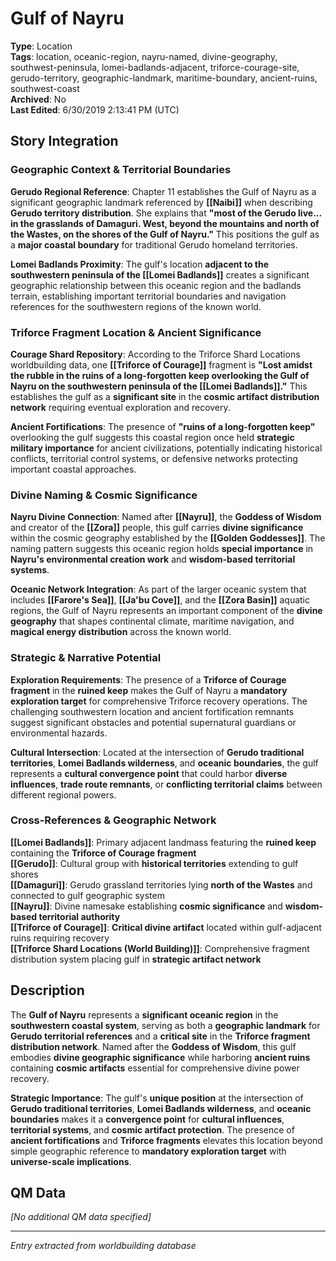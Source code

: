 # Gulf of Nayru

**Type**: Location  
**Tags**: location, oceanic-region, nayru-named, divine-geography, southwest-peninsula, lomei-badlands-adjacent, triforce-courage-site, gerudo-territory, geographic-landmark, maritime-boundary, ancient-ruins, southwest-coast  
**Archived**: No  
**Last Edited**: 6/30/2019 2:13:41 PM (UTC)

## Story Integration

### Geographic Context & Territorial Boundaries
**Gerudo Regional Reference**: Chapter 11 establishes the Gulf of Nayru as a significant geographic landmark referenced by **[[Naibi]]** when describing **Gerudo territory distribution**. She explains that **"most of the Gerudo live... in the grasslands of Damaguri. West, beyond the mountains and north of the Wastes, on the shores of the Gulf of Nayru."** This positions the gulf as a **major coastal boundary** for traditional Gerudo homeland territories.

**Lomei Badlands Proximity**: The gulf's location **adjacent to the southwestern peninsula of the [[Lomei Badlands]]** creates a significant geographic relationship between this oceanic region and the badlands terrain, establishing important territorial boundaries and navigation references for the southwestern regions of the known world.

### Triforce Fragment Location & Ancient Significance
**Courage Shard Repository**: According to the Triforce Shard Locations worldbuilding data, one **[[Triforce of Courage]]** fragment is **"Lost amidst the rubble in the ruins of a long-forgotten keep overlooking the Gulf of Nayru on the southwestern peninsula of the [[Lomei Badlands]]."** This establishes the gulf as a **significant site** in the **cosmic artifact distribution network** requiring eventual exploration and recovery.

**Ancient Fortifications**: The presence of **"ruins of a long-forgotten keep"** overlooking the gulf suggests this coastal region once held **strategic military importance** for ancient civilizations, potentially indicating historical conflicts, territorial control systems, or defensive networks protecting important coastal approaches.

### Divine Naming & Cosmic Significance
**Nayru Divine Connection**: Named after **[[Nayru]]**, the **Goddess of Wisdom** and creator of the **[[Zora]]** people, this gulf carries **divine significance** within the cosmic geography established by the **[[Golden Goddesses]]**. The naming pattern suggests this oceanic region holds **special importance** in **Nayru's environmental creation work** and **wisdom-based territorial systems**.

**Oceanic Network Integration**: As part of the larger oceanic system that includes **[[Farore's Sea]]**, **[[Ja'bu Cove]]**, and the **[[Zora Basin]]** aquatic regions, the Gulf of Nayru represents an important component of the **divine geography** that shapes continental climate, maritime navigation, and **magical energy distribution** across the known world.

### Strategic & Narrative Potential
**Exploration Requirements**: The presence of a **Triforce of Courage fragment** in the **ruined keep** makes the Gulf of Nayru a **mandatory exploration target** for comprehensive Triforce recovery operations. The challenging southwestern location and ancient fortification remnants suggest significant obstacles and potential supernatural guardians or environmental hazards.

**Cultural Intersection**: Located at the intersection of **Gerudo traditional territories**, **Lomei Badlands wilderness**, and **oceanic boundaries**, the gulf represents a **cultural convergence point** that could harbor **diverse influences**, **trade route remnants**, or **conflicting territorial claims** between different regional powers.

### Cross-References & Geographic Network
**[[Lomei Badlands]]**: Primary adjacent landmass featuring the **ruined keep** containing the **Triforce of Courage fragment**  
**[[Gerudo]]**: Cultural group with **historical territories** extending to gulf shores  
**[[Damaguri]]**: Gerudo grassland territories lying **north of the Wastes** and connected to gulf geographic system  
**[[Nayru]]**: Divine namesake establishing **cosmic significance** and **wisdom-based territorial authority**  
**[[Triforce of Courage]]**: **Critical divine artifact** located within gulf-adjacent ruins requiring recovery  
**[[Triforce Shard Locations (World Building)]]**: Comprehensive fragment distribution system placing gulf in **strategic artifact network**

## Description
The **Gulf of Nayru** represents a **significant oceanic region** in the **southwestern coastal system**, serving as both a **geographic landmark** for **Gerudo territorial references** and a **critical site** in the **Triforce fragment distribution network**. Named after the **Goddess of Wisdom**, this gulf embodies **divine geographic significance** while harboring **ancient ruins** containing **cosmic artifacts** essential for comprehensive divine power recovery.

**Strategic Importance**: The gulf's **unique position** at the intersection of **Gerudo traditional territories**, **Lomei Badlands wilderness**, and **oceanic boundaries** makes it a **convergence point** for **cultural influences**, **territorial systems**, and **cosmic artifact protection**. The presence of **ancient fortifications** and **Triforce fragments** elevates this location beyond simple geographic reference to **mandatory exploration target** with **universe-scale implications**.

## QM Data
*[No additional QM data specified]*

---
*Entry extracted from worldbuilding database*
